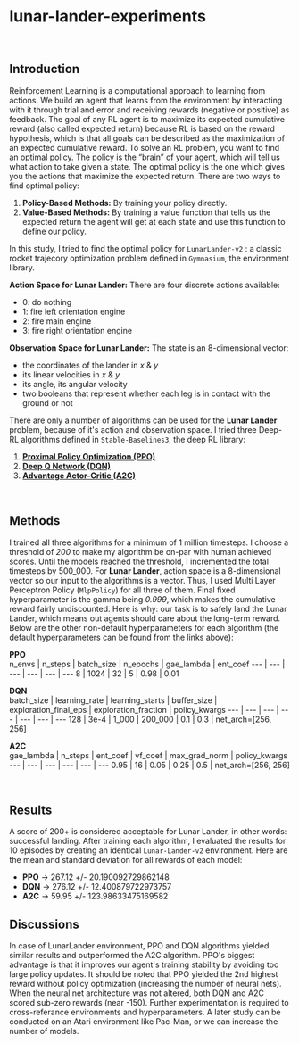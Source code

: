 # lunar-lander-experiments

<br/>

## Introduction
Reinforcement Learning is a computational approach to learning from actions. We build an agent that learns from the environment by interacting with it through trial and error and receiving rewards (negative or positive) as feedback. The goal of any RL agent is to maximize its expected cumulative reward (also called expected return) because RL is based on the reward hypothesis, which is that all goals can be described as the maximization of an expected cumulative reward. To solve an RL problem, you want to find an optimal policy. The policy is the “brain” of your agent, which will tell us what action to take given a state. The optimal policy is the one which gives you the actions that maximize the expected return. There are two ways to find optimal policy:
1) **Policy-Based Methods:** By training your policy directly.
2) **Value-Based Methods:** By training a value function that tells us the expected return the agent will get at each state and use this function to define our policy. 

In this study, I tried to find the optimal policy for `LunarLander-v2` : a classic rocket trajecory optimization problem defined in `Gymnasium`, the environment library. 
<br/>

**Action Space for Lunar Lander:** There are four discrete actions available:
- 0: do nothing
- 1: fire left orientation engine
- 2: fire main engine
- 3: fire right orientation engine

**Observation Space for Lunar Lander:** The state is an 8-dimensional vector: 
- the coordinates of the lander in *x* & *y*
- its linear velocities in *x* & *y*
- its angle, its angular velocity
- two booleans that represent whether each leg is in contact with the ground or not

There are only a number of algorithms can be used for the **Lunar Lander** problem, because of it's action and observation space. I tried three Deep-RL algorithms defined in `Stable-Baselines3`, the deep RL library:
1) **[Proximal Policy Optimization (PPO)](https://stable-baselines3.readthedocs.io/en/master/modules/ppo.html)**
2) **[Deep Q Network (DQN)](https://stable-baselines3.readthedocs.io/en/master/modules/dqn.html#)**
3) **[Advantage Actor-Critic (A2C)](https://stable-baselines3.readthedocs.io/en/master/modules/a2c.html)**

<br/>

## Methods
I trained all three algorithms for a minimum of 1 million timesteps. I choose a threshold of *200* to make my algorithm be on-par with human achieved scores. Until the models reached the threshold, I incremented the total timesteps by 500_000.
For **Lunar Lander**, action space is a 8-dimensional vector so our input to the algorithms is a vector. Thus, I used Multi Layer Perceptron Policy (`MlpPolicy`) for all three of them. Final fixed hyperparameter is the gamma being *0.999*, which makes the cumulative reward fairly undiscounted. Here is why: our task is to safely land the Lunar Lander, which means out agents should care about the long-term reward. Below are the other non-default hyperparameters for each algorithm (the default hyperparameters can be found from the links above): 

**PPO** <br/>
n_envs | n_steps | batch_size | n_epochs | gae_lambda | ent_coef 
--- | --- | --- | --- | --- | --- 
8 | 1024 | 32 | 5 | 0.98 | 0.01 

**DQN** <br/>
batch_size | learning_rate | learning_starts | buffer_size | exploration_final_eps | exploration_fraction | policy_kwargs
--- | --- | --- | --- | --- | --- | ---
128 | 3e-4 | 1_000 | 200_000 | 0.1 | 0.3 | net_arch=[256, 256]

**A2C** <br/>
gae_lambda | n_steps | ent_coef | vf_coef | max_grad_norm | policy_kwargs
--- | --- | --- | --- | --- | ---
0.95 | 16 | 0.05 | 0.25 | 0.5 | net_arch=[256, 256]

<br/>

## Results
A score of 200+ is considered acceptable for Lunar Lander, in other words: successful landing. After training each algorithm, I evaluated the results for 10 episodes by creating an identical `Lunar-Lander-v2` environment. Here are the mean and standard deviation for all rewards of each model:
- **PPO** -> 267.12 +/- 20.190092729862148
- **DQN** -> 276.12 +/- 12.400879722973757
- **A2C** -> 59.95 +/- 123.98633475169582

## Discussions
In case of LunarLander environment, PPO and DQN algorithms yielded similar results and outperformed the A2C algorithm. PPO's biggest advantage is that it improves our agent's training stability by avoiding too large policy updates. It should be noted that PPO yielded the 2nd highest reward without policy optimization (increasing the number of neural nets). When the neural net architecture was not altered, both DQN and A2C scored sub-zero rewards (near -150).
Further experimentation is required to cross-referance environments and hyperparameters. 
A later study can be conducted on an Atari environment like Pac-Man, or we can increase the number of models.
